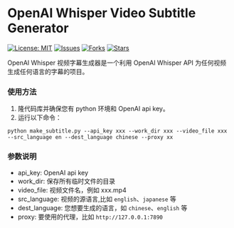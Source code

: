 # OpenAI Whisper Video Subtitle Generator



[![License: MIT](https://img.shields.io/badge/License-MIT-green.svg)](https://opensource.org/licenses/MIT)
[![Issues](https://img.shields.io/github/issues/guaguaguaxia/video_subtitle.svg)](https://github.com/guaguaguaxia/video_subtitle/issues)
[![Forks](https://img.shields.io/github/forks/guaguaguaxia/video_subtitle.svg)](https://github.com/guaguaguaxia/video_subtitle/network)
[![Stars](https://img.shields.io/github/stars/guaguaguaxia/video_subtitle.svg)](https://github.com/guaguaguaxia/video_subtitle/stargazers)

OpenAI Whisper 视频字幕生成器是一个利用 OpenAI Whisper API 为任何视频生成任何语言的字幕的项目。

### 使用方法
1. 隆代码库并确保您有 python 环境和 OpenAI api key。
2. 运行以下命令：
```
python make_subtitle.py --api_key xxx --work_dir xxx --video_file xxx --src_language en --dest_language chinese --proxy xx
```

### 参数说明
- api_key: OpenAI api key
- work_dir: 保存所有临时文件的目录
- video_file: 视频文件名，例如 xxx.mp4
- src_language: 视频的源语言,比如 `english`、`japanese` 等
- dest_language: 您想要生成的语言，如 `chinese`、`english` 等
- proxy: 要使用的代理，比如 `http://127.0.0.1:7890`